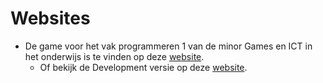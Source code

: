 # Websites

- De game voor het vak programmeren 1 van de minor Games en ICT in het onderwijs is te vinden op deze [website](https://b9a9s9.github.io/Histocity_host_test/index.html).
  - Of bekijk de Development versie op deze [website](https://b9a9s9.github.io/Histocity_host_test/Development/index.html).
